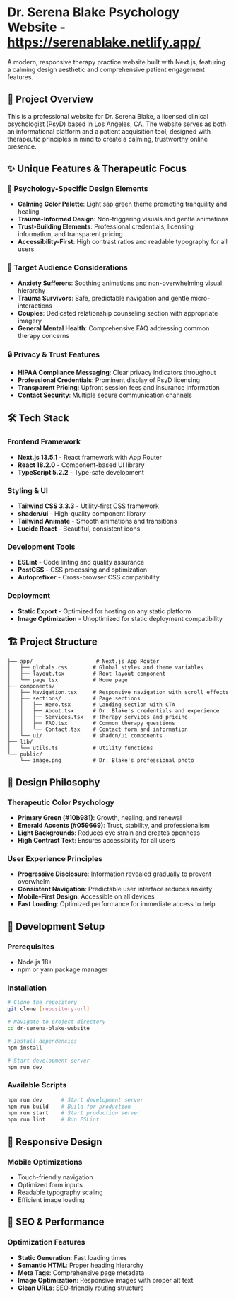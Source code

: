 # Dr. Serena Blake Psychology Website - https://serenablake.netlify.app/

A modern, responsive therapy practice website built with Next.js, featuring a calming design aesthetic and comprehensive patient engagement features.

## 🌿 Project Overview

This is a professional website for Dr. Serena Blake, a licensed clinical psychologist (PsyD) based in Los Angeles, CA. The website serves as both an informational platform and a patient acquisition tool, designed with therapeutic principles in mind to create a calming, trustworthy online presence.

## ✨ Unique Features & Therapeutic Focus

### 🧠 Psychology-Specific Design Elements
- **Calming Color Palette**: Light sap green theme promoting tranquility and healing
- **Trauma-Informed Design**: Non-triggering visuals and gentle animations
- **Trust-Building Elements**: Professional credentials, licensing information, and transparent pricing
- **Accessibility-First**: High contrast ratios and readable typography for all users

### 🎯 Target Audience Considerations
- **Anxiety Sufferers**: Soothing animations and non-overwhelming visual hierarchy
- **Trauma Survivors**: Safe, predictable navigation and gentle micro-interactions
- **Couples**: Dedicated relationship counseling section with appropriate imagery
- **General Mental Health**: Comprehensive FAQ addressing common therapy concerns

### 🔒 Privacy & Trust Features
- **HIPAA Compliance Messaging**: Clear privacy indicators throughout
- **Professional Credentials**: Prominent display of PsyD licensing
- **Transparent Pricing**: Upfront session fees and insurance information
- **Contact Security**: Multiple secure communication channels

## 🛠️ Tech Stack

### Frontend Framework
- **Next.js 13.5.1** - React framework with App Router
- **React 18.2.0** - Component-based UI library
- **TypeScript 5.2.2** - Type-safe development

### Styling & UI
- **Tailwind CSS 3.3.3** - Utility-first CSS framework
- **shadcn/ui** - High-quality component library
- **Tailwind Animate** - Smooth animations and transitions
- **Lucide React** - Beautiful, consistent icons

### Development Tools
- **ESLint** - Code linting and quality assurance
- **PostCSS** - CSS processing and optimization
- **Autoprefixer** - Cross-browser CSS compatibility

### Deployment
- **Static Export** - Optimized for hosting on any static platform
- **Image Optimization** - Unoptimized for static deployment compatibility

## 🏗️ Project Structure

```
├── app/                    # Next.js App Router
│   ├── globals.css        # Global styles and theme variables
│   ├── layout.tsx         # Root layout component
│   └── page.tsx           # Home page
├── components/
│   ├── Navigation.tsx     # Responsive navigation with scroll effects
│   ├── sections/          # Page sections
│   │   ├── Hero.tsx       # Landing section with CTA
│   │   ├── About.tsx      # Dr. Blake's credentials and experience
│   │   ├── Services.tsx   # Therapy services and pricing
│   │   ├── FAQ.tsx        # Common therapy questions
│   │   └── Contact.tsx    # Contact form and information
│   └── ui/                # shadcn/ui components
├── lib/
│   └── utils.ts           # Utility functions
└── public/
    └── image.png          # Dr. Blake's professional photo
```

## 🎨 Design Philosophy

### Therapeutic Color Psychology
- **Primary Green (#10b981)**: Growth, healing, and renewal
- **Emerald Accents (#059669)**: Trust, stability, and professionalism
- **Light Backgrounds**: Reduces eye strain and creates openness
- **High Contrast Text**: Ensures accessibility for all users

### User Experience Principles
- **Progressive Disclosure**: Information revealed gradually to prevent overwhelm
- **Consistent Navigation**: Predictable user interface reduces anxiety
- **Mobile-First Design**: Accessible on all devices
- **Fast Loading**: Optimized performance for immediate access to help


## 🔧 Development Setup

### Prerequisites
- Node.js 18+ 
- npm or yarn package manager

### Installation
```bash
# Clone the repository
git clone [repository-url]

# Navigate to project directory
cd dr-serena-blake-website

# Install dependencies
npm install

# Start development server
npm run dev
```

### Available Scripts
```bash
npm run dev      # Start development server
npm run build    # Build for production
npm run start    # Start production server
npm run lint     # Run ESLint
```

## 📱 Responsive Design

### Mobile Optimizations
- Touch-friendly navigation
- Optimized form inputs
- Readable typography scaling
- Efficient image loading

## 🎯 SEO & Performance

### Optimization Features
- **Static Generation**: Fast loading times
- **Semantic HTML**: Proper heading hierarchy
- **Meta Tags**: Comprehensive page metadata
- **Image Optimization**: Responsive images with proper alt text
- **Clean URLs**: SEO-friendly routing structure

